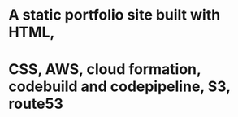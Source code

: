 # A static portfolio site built with HTML, 
# CSS, AWS, cloud formation, codebuild and codepipeline, S3, route53

